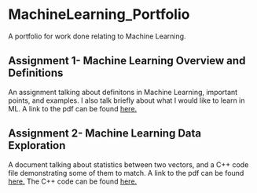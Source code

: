 # MachineLearning_Portfolio
A portfolio for work done relating to Machine Learning. 

## Assignment 1- Machine Learning Overview and Definitions
An assignment talking about definitons in Machine Learning, important points, and examples. I also talk briefly about what I would like to learn in ML. A link to the pdf can be found [here.](OverviewOfML.pdf)

## Assignment 2- Machine Learning Data Exploration
A document talking about statistics between two vectors, and a C++ code file demonstrating some of them to match. A link to the pdf can be found [here.](DataExploration/MLDataExploration.pdf) The C++ code can be found [here.](DataExploration/main.cpp)

